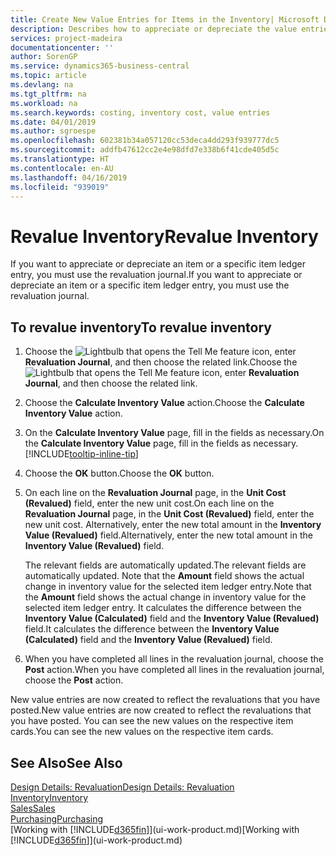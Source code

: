 ```yaml
---
title: Create New Value Entries for Items in the Inventory| Microsoft Docs
description: Describes how to appreciate or depreciate the value entries of one or more items in the inventory by posting their current, calculated value.
services: project-madeira
documentationcenter: ''
author: SorenGP
ms.service: dynamics365-business-central
ms.topic: article
ms.devlang: na
ms.tgt_pltfrm: na
ms.workload: na
ms.search.keywords: costing, inventory cost, value entries
ms.date: 04/01/2019
ms.author: sgroespe
ms.openlocfilehash: 602381b34a057120cc53deca4dd293f939777dc5
ms.sourcegitcommit: addfb47612cc2e4e98dfd7e338b6f41cde405d5c
ms.translationtype: HT
ms.contentlocale: en-AU
ms.lasthandoff: 04/16/2019
ms.locfileid: "939019"
---
```

# <a name="revalue-inventory"></a><span data-ttu-id="27f4a-103">Revalue Inventory</span><span class="sxs-lookup"><span data-stu-id="27f4a-103">Revalue Inventory</span></span>
<span data-ttu-id="27f4a-104">If you want to appreciate or depreciate an item or a specific item ledger entry, you must use the revaluation journal.</span><span class="sxs-lookup"><span data-stu-id="27f4a-104">If you want to appreciate or depreciate an item or a specific item ledger entry, you must use the revaluation journal.</span></span>

## <a name="to-revalue-inventory"></a><span data-ttu-id="27f4a-105">To revalue inventory</span><span class="sxs-lookup"><span data-stu-id="27f4a-105">To revalue inventory</span></span>
1. <span data-ttu-id="27f4a-106">Choose the ![Lightbulb that opens the Tell Me feature](media/ui-search/search_small.png "Tell me what you want to do") icon, enter **Revaluation Journal**, and then choose the related link.</span><span class="sxs-lookup"><span data-stu-id="27f4a-106">Choose the ![Lightbulb that opens the Tell Me feature](media/ui-search/search_small.png "Tell me what you want to do") icon, enter **Revaluation Journal**, and then choose the related link.</span></span>
2. <span data-ttu-id="27f4a-107">Choose the **Calculate Inventory Value** action.</span><span class="sxs-lookup"><span data-stu-id="27f4a-107">Choose the **Calculate Inventory Value** action.</span></span>
3. <span data-ttu-id="27f4a-108">On the **Calculate Inventory Value** page, fill in the fields as necessary.</span><span class="sxs-lookup"><span data-stu-id="27f4a-108">On the **Calculate Inventory Value** page, fill in the fields as necessary.</span></span> [!INCLUDE[tooltip-inline-tip](includes/tooltip-inline-tip_md.md)]
4. <span data-ttu-id="27f4a-109">Choose the **OK** button.</span><span class="sxs-lookup"><span data-stu-id="27f4a-109">Choose the **OK** button.</span></span>
5. <span data-ttu-id="27f4a-110">On each line on the **Revaluation Journal** page, in the **Unit Cost (Revalued)** field, enter the new unit cost.</span><span class="sxs-lookup"><span data-stu-id="27f4a-110">On each line on the **Revaluation Journal** page, in the **Unit Cost (Revalued)** field, enter the new unit cost.</span></span> <span data-ttu-id="27f4a-111">Alternatively, enter the new total amount in the **Inventory Value (Revalued)** field.</span><span class="sxs-lookup"><span data-stu-id="27f4a-111">Alternatively, enter the new total amount in the **Inventory Value (Revalued)** field.</span></span>

    <span data-ttu-id="27f4a-112">The relevant fields are automatically updated.</span><span class="sxs-lookup"><span data-stu-id="27f4a-112">The relevant fields are automatically updated.</span></span> <span data-ttu-id="27f4a-113">Note that the **Amount** field shows the actual change in inventory value for the selected item ledger entry.</span><span class="sxs-lookup"><span data-stu-id="27f4a-113">Note that the **Amount** field shows the actual change in inventory value for the selected item ledger entry.</span></span> <span data-ttu-id="27f4a-114">It calculates the difference between the **Inventory Value (Calculated)** field and the **Inventory Value (Revalued)** field.</span><span class="sxs-lookup"><span data-stu-id="27f4a-114">It calculates the difference between the **Inventory Value (Calculated)** field and the **Inventory Value (Revalued)** field.</span></span>
6. <span data-ttu-id="27f4a-115">When you have completed all lines in the revaluation journal, choose the **Post** action.</span><span class="sxs-lookup"><span data-stu-id="27f4a-115">When you have completed all lines in the revaluation journal, choose the **Post** action.</span></span>

<span data-ttu-id="27f4a-116">New value entries are now created to reflect the revaluations that you have posted.</span><span class="sxs-lookup"><span data-stu-id="27f4a-116">New value entries are now created to reflect the revaluations that you have posted.</span></span> <span data-ttu-id="27f4a-117">You can see the new values on the respective item cards.</span><span class="sxs-lookup"><span data-stu-id="27f4a-117">You can see the new values on the respective item cards.</span></span>

## <a name="see-also"></a><span data-ttu-id="27f4a-118">See Also</span><span class="sxs-lookup"><span data-stu-id="27f4a-118">See Also</span></span>
[<span data-ttu-id="27f4a-119">Design Details: Revaluation</span><span class="sxs-lookup"><span data-stu-id="27f4a-119">Design Details: Revaluation</span></span>](design-details-revaluation.md)  
[<span data-ttu-id="27f4a-120">Inventory</span><span class="sxs-lookup"><span data-stu-id="27f4a-120">Inventory</span></span>](inventory-manage-inventory.md)  
[<span data-ttu-id="27f4a-121">Sales</span><span class="sxs-lookup"><span data-stu-id="27f4a-121">Sales</span></span>](sales-manage-sales.md)  
[<span data-ttu-id="27f4a-122">Purchasing</span><span class="sxs-lookup"><span data-stu-id="27f4a-122">Purchasing</span></span>](purchasing-manage-purchasing.md)  
<span data-ttu-id="27f4a-123">[Working with [!INCLUDE[d365fin](includes/d365fin_md.md)]](ui-work-product.md)</span><span class="sxs-lookup"><span data-stu-id="27f4a-123">[Working with [!INCLUDE[d365fin](includes/d365fin_md.md)]](ui-work-product.md)</span></span>
